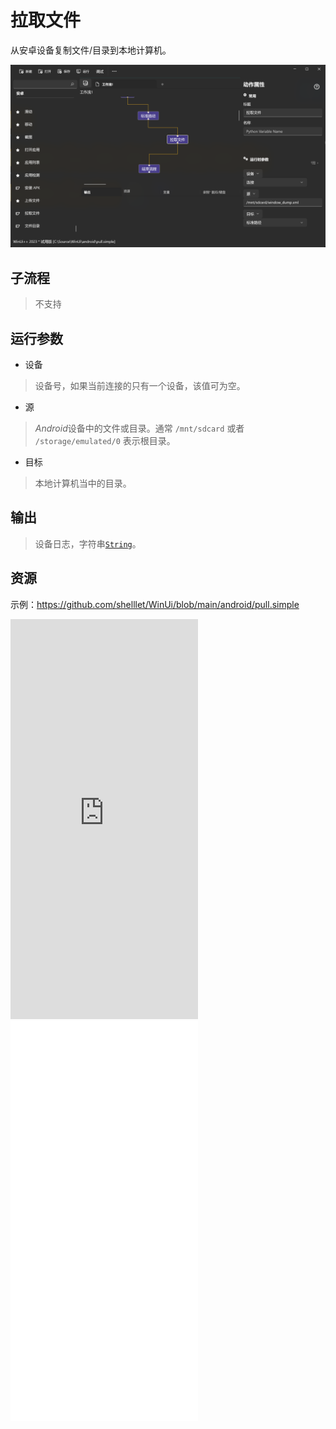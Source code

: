 # 拉取文件 
从安卓设备复制文件/目录到本地计算机。

![AdbPull](./images/15.png ':size=90%')

## 子流程
> 不支持


## 运行参数
* 设备
> 设备号，如果当前连接的只有一个设备，该值可为空。

* 源
> *Android*设备中的文件或目录。通常 `/mnt/sdcard` 或者 `/storage/emulated/0` 表示根目录。

* 目标
> 本地计算机当中的目录。


## 输出

> 设备日志，字符串[`String`](./types/String.md)。

## 资源

示例：https://github.com/shelllet/WinUi/blob/main/android/pull.simple

<iframe type="text/html" height="640px" src="https://www.youtube.com/embed/IndT52M_7c8" frameborder="0"></iframe>

<iframe src="//player.bilibili.com/player.html?bvid=BV1mhijeVE2M&page=1&autoplay=0" height='640px' scrolling="no" frameborder="no" framespacing="0" allowfullscreen="true"></iframe>